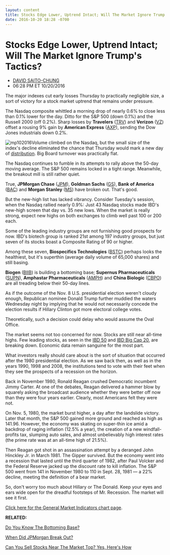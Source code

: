 ```yaml
---
layout: content
title: Stocks Edge Lower, Uptrend Intact; Will The Market Ignore Trump's Tactics?
date: 2016-10-20 18:28 -0700
---
```



Stocks Edge Lower, Uptrend Intact; Will The Market Ignore Trump's Tactics?
===========================================================================




* [DAVID SAITO-CHUNG](https://www.investors.com/author/chungd/ "Posts by DAVID SAITO-CHUNG")
* 06:28 PM ET 10/20/2016




The major indexes cut early losses Thursday to practically negligible size, a sort of victory for a stock market uptrend that remains under pressure.


The Nasdaq composite whittled a morning drop of nearly 0.6% to close less than 0.1% lower for the day. Ditto for the S&P 500 (down 0.1%) and the Russell 2000 (off 0.2%). Sharp losses by **Travelers** ([TRV](https://research.investors.com/quote.aspx?symbol=TRV)) and **Verizon** ([VZ](https://research.investors.com/quote.aspx?symbol=VZ)) offset a rousing 9% gain by **American Express** ([AXP](https://research.investors.com/quote.aspx?symbol=AXP)), sending the Dow Jones industrials down 0.2%.


![mp102016](https://www.investors.com/wp-content/uploads/2016/10/MP102016-217x300.png)Volume climbed on the Nasdaq, but the small size of the index's decline eliminated the chance that Thursday would mark a new day of [distribution](http://education.investors.com/lesson.aspx?id=735759&sourceid=735764). Big Board turnover was practically flat.


The Nasdaq continues to fumble in its attempts to rally above the 50-day moving average. The S&P 500 remains locked in a tight range. Meanwhile, the breakout mill is still rather quiet.


True, **JPMorgan Chase** ([JPM](https://research.investors.com/quote.aspx?symbol=JPM)), **Goldman Sachs** ([GS](https://research.investors.com/quote.aspx?symbol=GS)), **Bank of America** ([BAC](https://research.investors.com/quote.aspx?symbol=BAC)) and **Morgan Stanley** ([MS](https://research.investors.com/quote.aspx?symbol=MS)) have broken out. That's good.


But the new-high list has lacked vibrancy. Consider Tuesday's session, when the Nasdaq rallied nearly 0.9%: Just 43 Nasdaq stocks made IBD's new-high screen that day vs. 35 new lows. When the market is really strong, expect new highs on both exchanges to climb well past 100 or 200 each.


Some of the leading industry groups are not furnishing good prospects for now. IBD's biotech group is ranked 21st among 197 industry groups, but just seven of its stocks boast a Composite Rating of 90 or higher.


Among these seven, **Biospecifics Technologies** ([BSTC](https://research.investors.com/quote.aspx?symbol=BSTC)) perhaps looks the healthiest, but it's superthin (average daily volume of 65,000 shares) and still basing.


**Biogen** ([BIIB](https://research.investors.com/quote.aspx?symbol=BIIB)) is building a bottoming base; **Supernus Pharmaceuticals** ([SUPN](https://research.investors.com/quote.aspx?symbol=SUPN)), **Amphastar Pharmaceuticals** ([AMPH](https://research.investors.com/quote.aspx?symbol=AMPH)) and **China Biologic** ([CBPO](https://research.investors.com/quote.aspx?symbol=CBPO)) are all treading below their 50-day lines.



As if the outcome of the Nov. 8 U.S. presidential election weren't cloudy enough, Republican nominee Donald Trump further muddied the waters Wednesday night by implying that he would not necessarily concede the election results if Hillary Clinton got more electoral college votes.


Theoretically, such a decision could delay who would assume the Oval Office.


The market seems not too concerned for now. Stocks are still near all-time highs. Few leading stocks, as seen in the [IBD 50](http://research.investors.com/stock-lists/ibd-50/) and [IBD Big Cap 20](http://research.investors.com/stock-lists/big-cap-20/), are breaking down. Economic data remain sanguine for the most part.


What investors really should care about is the sort of situation that occurred after the 1980 presidential election. As we saw back then, as well as in the years 1990, 1998 and 2008, the institutions tend to vote with their feet when they see the prospects of a recession on the horizon.


Back in November 1980, Ronald Reagan crushed Democratic incumbent Jimmy Carter. At one of the debates, Reagan delivered a hammer blow by squarely asking the broadcast audience whether they were better off now than they were four years earlier. Clearly, most Americans felt they were not.


On Nov. 5, 1980, the market burst higher, a day after the landslide victory. Later that month, the S&P 500 gained more ground and reached as high as 141.96. However, the economy was skating on super-thin ice amid a backdrop of raging inflation (12.5% a year), the creation of a new windfall-profits tax, slumping auto sales, and almost unbelievably high interest rates (the prime rate was at an all-time high of 21.5%).


Then Reagan got shot in an assassination attempt by a deranged John Hinckley Jr. in March 1981. The Gipper survived. But the economy went into a recession that lasted until the third quarter of 1982, after Paul Volcker and the Federal Reserve jacked up the discount rate to kill inflation. The S&P 500 went from 141 in November 1980 to 110 in Sept. 28, 1981 — a 22% decline, meeting the definition of a bear market.


So, don't worry too much about Hillary or The Donald. Keep your eyes and ears wide open for the dreadful footsteps of Mr. Recession. The market will see it first.


[Click here for the General Market Indicators chart page](https://www.investors.com/wp-content/uploads/2016/10/IBD2110085502GMI.pdf).


**RELATED:**


[Do You Know The Bottoming Base?](https://www.investors.com/how-to-invest/investors-corner/investing-after-a-market-deep-freeze-how-to-spot-the-bottoming-base/)


[When Did JPMorgan Break Out?](https://www.investors.com/market-trend/the-big-picture/banking-stocks-put-on-running-cleats-reits-fade-as-major-indexes-rebound/)


[Can You Sell Stocks Near The Market Top? Yes, Here's How](https://www.investors.com/ibd-university/market-timing/market-tops/)




